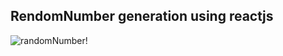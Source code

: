 ## RendomNumber generation using reactjs
![randomNumber!]('D:\nextjs_sanity\random_number\src\pages\img\random.png')

